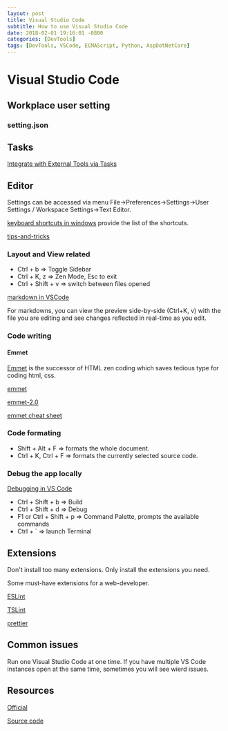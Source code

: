 ```yaml
---
layout: post
title: Visual Studio Code
subtitle: How to use Visual Studio Code
date: 2018-02-01 19:16:01 -0800
categories: [DevTools]
tags: [DevTools, VSCode, ECMAScript, Python, AspDotNetCore]
---
```


# Visual Studio Code

## Workplace user setting

### setting.json

## Tasks

[Integrate with External Tools via Tasks](https://code.visualstudio.com/docs/editor/tasks#vscode)

## Editor

Settings can be accessed via menu File->Preferences->Settings->User Settings / Workspace Settings->Text Editor.

[keyboard shortcuts in windows](https://code.visualstudio.com/shortcuts/keyboard-shortcuts-windows.pdf) provide the list of the shortcuts.

[tips-and-tricks](https://code.visualstudio.com/docs/getstarted/tips-and-tricks)

### Layout and View related

- Ctrl + b => Toggle Sidebar
- Ctrl + K, z => Zen Mode, Esc to exit
- Ctrl + Shift + v => switch between files opened

[markdown in VSCode](https://code.visualstudio.com/docs/languages/markdown)

For markdowns, you can view the preview side-by-side (Ctrl+K, v) with the file you are editing and see changes reflected in real-time as you edit.

### Code writing

#### Emmet

[Emmet](https://emmet.io/) is the successor of HTML zen coding which saves tedious type for coding html, css.

[emmet](https://code.visualstudio.com/docs/editor/emmet)

[emmet-2.0](https://code.visualstudio.com/blogs/2017/08/07/emmet-2.0)

[emmet cheat sheet](https://docs.emmet.io/cheat-sheet/)

### Code formating

- Shift + Alt + F => formats the whole document.
- Ctrl + K, Ctrl + F => formats the currently selected source code.

### Debug the app locally

[Debugging in VS Code](https://code.visualstudio.com/docs/editor/debugging)

- Ctrl + Shift + b => Build
- Ctrl + Shift + d => Debug
- F1 or Ctrl + Shift + p => Command Palette, prompts the available commands
- Ctrl + ` => launch Terminal

## Extensions

Don't install too many extensions. Only install the extensions you need.

Some must-have extensions for a web-developer.

[ESLint](https://marketplace.visualstudio.com/items?itemName=dbaeumer.vscode-eslint)

[TSLint](https://marketplace.visualstudio.com/items?itemName=ms-vscode.vscode-typescript-tslint-plugin)

[prettier](https://github.com/prettier/prettier)

## Common issues

Run one Visual Studio Code at one time. If you have multiple VS Code instances open at the same time, sometimes you will see wierd issues.

## Resources

[Official](https://code.visualstudio.com/)

[Source code](https://github.com/Microsoft/vscode)
